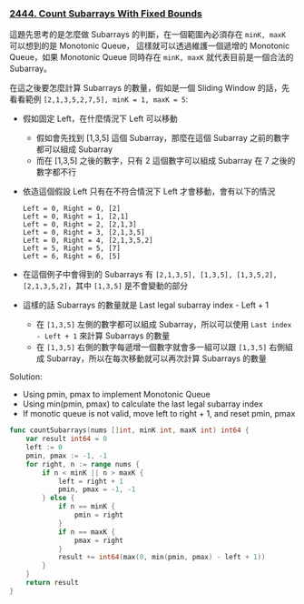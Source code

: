 ### [2444. Count Subarrays With Fixed Bounds]

這題先思考的是怎麼做 Subarrays 的判斷，在一個範圍內必須存在 `minK, maxK` 可以想到的是 Monotonic Queue，
這樣就可以透過維護一個遞增的 Monotonic Queue，如果 Monotonic Queue 同時存在 `minK, maxK` 就代表目前是一個合法的 Subarray。

在這之後要怎麼計算 Subarrays 的數量，假如是一個 Sliding Window 的話，先看看範例 `[2,1,3,5,2,7,5], minK = 1, maxK = 5`:
-   假如固定 Left，在什麼情況下 Left 可以移動
    -   假如會先找到 [1,3,5] 這個 Subarray，那麼在這個 Subarray 之前的數字都可以組成 Subarray
    -   而在 [1,3,5] 之後的數字，只有 2 這個數字可以組成 Subarray 在 7 之後的數字都不行
-   依造這個假設 Left 只有在不符合情況下 Left 才會移動，會有以下的情況

    ```
    Left = 0, Right = 0, [2]
    Left = 0, Right = 1, [2,1]
    Left = 0, Right = 2, [2,1,3]
    Left = 0, Right = 3, [2,1,3,5]
    Left = 0, Right = 4, [2,1,3,5,2]
    Left = 5, Right = 5, [7]
    Left = 6, Right = 6, [5]
    ```
-   在這個例子中會得到的 Subarrays 有 `[2,1,3,5], [1,3,5], [1,3,5,2], [2,1,3,5,2]`，其中 `[1,3,5]` 是不會變動的部分
-   這樣的話 Subarrays 的數量就是 Last legal subarray index - Left + 1
    -   在 `[1,3,5]` 左側的數字都可以組成 Subarray，所以可以使用 `Last index - Left + 1` 來計算 Subarrays 的數量
    -   在 `[1,3,5]` 右側的數字每遞增一個數字就會多一組可以跟 `[1,3,5]` 右側組成 Subarray，所以在每次移動就可以再次計算 Subarrays 的數量

Solution:
-   Using pmin, pmax to implement Monotonic Queue
-   Using min(pmin, pmax) to calculate the last legal subarray index
-   If monotic queue is not valid, move left to right + 1, and reset pmin, pmax
```go
func countSubarrays(nums []int, minK int, maxK int) int64 {
    var result int64 = 0
    left := 0
    pmin, pmax := -1, -1
    for right, n := range nums {
        if n < minK || n > maxK {
            left = right + 1
            pmin, pmax = -1, -1
        } else {
            if n == minK { 
                pmin = right
            }
            if n == maxK {
                pmax = right
            }
            result += int64(max(0, min(pmin, pmax) - left + 1))
        }
    }
    return result
}
```

[2444. Count Subarrays With Fixed Bounds]: https://leetcode.com/problems/count-subarrays-with-fixed-bounds